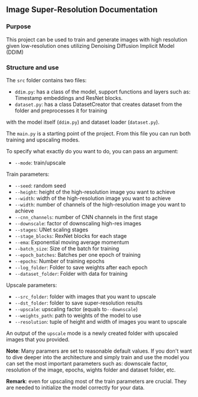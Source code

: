 ## Image Super-Resolution Documentation

### Purpose
This project can be used to train and generate images with high resolution given low-resolution ones utilizing Denoising Diffusion Implicit Model (DDIM)

### Structure and use
The `src` folder contains two files:
- `ddim.py`: has a class of the model, support functions and layers such as: Timestamp embeddings and ResNet blocks. 
- `dataset.py`: has a class DatasetCreator that creates dataset from the folder and preprocesses it for training

with the model itself (`ddim.py`) and dataset loader (`dataset.py`).

The `main.py` is a starting point of the project. From this file you can run both training and upscaling modes.

To specify what exactly do you want to do, you can pass an argument:
- `--mode`: train/upscale

Train parameters:
- `--seed`: random seed
- `--height`: height of the high-resolution image you want to achieve
- `--width`: width of the high-resolution image you want to achieve
- `--width`: number of channels of the high-resolution image you want to achieve
- `--cnn_channels`: number of CNN channels in the first stage
- `--downscale`: factor of downscaling high-res images
- `--stages`: UNet scaling stages
- `--stage_blocks`: RexNet blocks for each stage
- `--ema`: Exponential moving average momentum
- `--batch_size`: Size of the batch for training
- `--epoch_batches`: Batches per one epoch of training
- `--epochs`: Number of training epochs
- `--log_folder`: Folder to save weights after each epoch
- `--dataset_folder`: Folder with data for training

Upscale parameters:
- `--src_folder`: folder with images that you want to upscale
- `--dst_folder`: folder to save super-resolution results
- `--upscale`: upscaling factor (equals to`--downscale`)
- `--weights_path`: path to weights of the model to use
- `--resolution`: tuple of height and width of images you want to upscale

An output of the `upscale` mode is a newly created folder with upscaled images that you provided.


**Note**: Many paramers are set to reasonable default values. If you don't want to dive deeper into the architecture and simply train and use the model you can set the most important parameters such as: downscale factor, resolution of the image, epochs, wights folder and dataset folder, etc.

**Remark**: even for upscaling most of the train parameters are crucial. They are needed to initialize the model correctly for your data.

